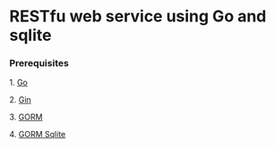 <h1>RESTfu web service using Go and sqlite</h1>

<h3>Prerequisites</h3>
<p>1. <a href="https://golang.org">Go</a></p>
<p>2. <a href="https://godoc.org/github.com/gin-gonic/gin">Gin</a></p>
<p>3. <a href="http://gorm.io">GORM</a></p>
<p>4. <a href="http://doc.gorm.io/database.html">GORM Sqlite</a></p>
